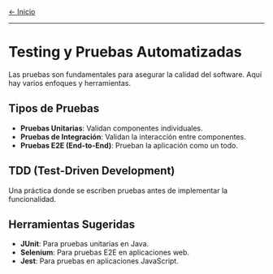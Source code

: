 [← Inicio](readme.md)

------
# Testing y Pruebas Automatizadas

Las pruebas son fundamentales para asegurar la calidad del software. Aquí hay varios enfoques y herramientas.

## Tipos de Pruebas
- **Pruebas Unitarias**: Validan componentes individuales.
- **Pruebas de Integración**: Validan la interacción entre componentes.
- **Pruebas E2E (End-to-End)**: Prueban la aplicación como un todo.

## TDD (Test-Driven Development)
Una práctica donde se escriben pruebas antes de implementar la funcionalidad.

## Herramientas Sugeridas
- **JUnit**: Para pruebas unitarias en Java.
- **Selenium**: Para pruebas E2E en aplicaciones web.
- **Jest**: Para pruebas en aplicaciones JavaScript.

